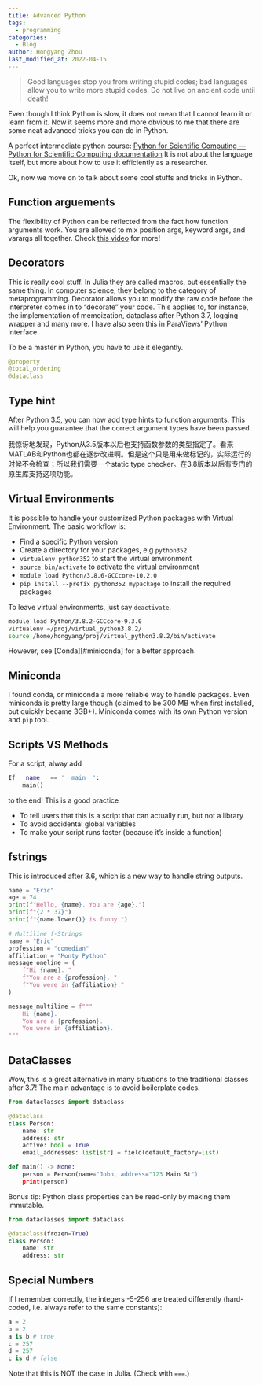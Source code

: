 ```yaml
---
title: Advanced Python
tags:
  - programming
categories:
  - Blog
author: Hongyang Zhou
last_modified_at: 2022-04-15
---
```


> Good languages stop you from writing stupid codes; bad languages allow you to write more stupid codes.
> Do not live on ancient code until death!

Even though I think Python is slow, it does not mean that I cannot learn it or learn from it. Now it seems more and more obvious to me that there are some neat advanced tricks you can do in Python.

A perfect intermediate python course:
[Python for Scientific Computing — Python for Scientific Computing documentation](https://aaltoscicomp.github.io/python-for-scicomp/)
It is not about the language itself, but more about how to use it efficiently as a researcher.

Ok, now we move on to talk about some cool stuffs and tricks in Python.

## Function arguements

The flexibility of Python can be reflected from the fact how function arguments work. You are allowed to mix position args, keyword args, and varargs all together. Check [this video](https://youtu.be/R8-oAqCgHag) for more!

## Decorators

This is really cool stuff. In Julia they are called macros, but essentially the same thing. In computer science, they belong to the category of metaprogramming. Decorator allows you to modify the raw code before the interpreter comes in to “decorate” your code. This applies to, for instance, the implementation of memoization, dataclass after Python 3.7, logging wrapper and many more. I have also seen this in ParaViews’ Python interface.

To be a master in Python, you have to use it elegantly.
```python
@property
@total_ordering
@dataclass
```

## Type hint

After Python 3.5, you can now add type hints to function arguments. This will help you guarantee that the correct argument types have been passed.

我惊讶地发现，Python从3.5版本以后也支持函数参数的类型指定了。看来MATLAB和Python也都在逐步改进啊。但是这个只是用来做标记的，实际运行的时候不会检查；所以我们需要一个static type checker。在3.8版本以后有专门的原生库支持这项功能。


## Virtual Environments

It is possible to handle your customized Python packages with Virtual Environment. The basic workflow is:
* Find a specific Python version
* Create a directory for your packages, e.g `python352`
* `virtualenv python352` to start the virtual environment
* `source bin/activate` to activate the virtual environment
* `module load Python/3.8.6-GCCcore-10.2.0`
* `pip install --prefix python352 mypackage` to install the required packages

To leave virtual environments, just say `deactivate`.
```sh
module load Python/3.8.2-GCCcore-9.3.0
virtualenv ~/proj/virtual_python3.8.2/
source /home/hongyang/proj/virtual_python3.8.2/bin/activate
```

However, see [Conda][#miniconda] for a better approach.

## Miniconda

I found conda, or miniconda a more reliable way to handle packages. Even miniconda is pretty large though (claimed to be 300 MB when first installed, but quickly became 3GB+). Miniconda comes with its own Python version and `pip` tool.

## Scripts VS Methods

For a script, alway add
```python
If __name__ == '__main__':
    main()
```
to the end! This is a good practice
* To tell users that this is a script that can actually run, but not a library
* To avoid accidental global variables
* To make your script runs faster (because it’s inside a function)


## fstrings

This is introduced after 3.6, which is a new way to handle string outputs.

```python
name = "Eric"
age = 74
print(f"Hello, {name}. You are {age}.")
print(f"{2 * 37}")
print(f"{name.lower()} is funny.")

# Multiline f-Strings
name = "Eric"
profession = "comedian"
affiliation = "Monty Python"
message_oneline = (
    f"Hi {name}. "
    f"You are a {profession}. "
    f"You were in {affiliation}."
)

message_multiline = f"""
    Hi {name}. 
    You are a {profession}. 
    You were in {affiliation}.
"""
```


## DataClasses 

Wow, this is a great alternative in many situations to the traditional classes after 3.7! The main advantage is to avoid boilerplate codes.

```python
from dataclasses import dataclass

@dataclass
class Person:
    name: str
    address: str
    active: bool = True
    email_addresses: list[str] = field(default_factory=list)

def main() -> None:
    person = Person(name="John, address="123 Main St")
    print(person)
```

Bonus tip: Python class properties can be read-only by making them immutable.

```python
from dataclasses import dataclass

@dataclass(frozen=True)
class Person:
    name: str
    address: str
```

## Special Numbers

If I remember correctly, the integers -5-256 are treated differently (hard-coded, i.e. always refer to the same constants):
```python
a = 2
b = 2
a is b # true
c = 257
d = 257
c is d # false
```

Note that this is NOT the case in Julia. (Check with `===`.)